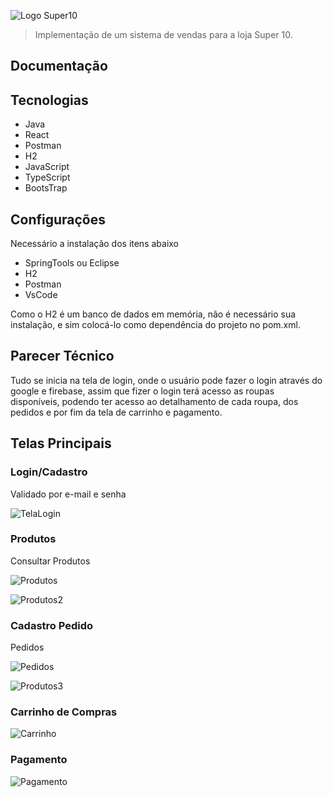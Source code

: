 ![Logo Super10](https://user-images.githubusercontent.com/64825540/174503765-77569338-2c6f-4008-8cde-5f087556e6bd.png)

> Implementação de um sistema de vendas para a loja Super 10.

<h2><strong> Documentação </strong></h2>

<h2> Tecnologias </h2>


  <ul>
    <li> Java </li>
    <li> React </li>
    <li> Postman </li>
    <li> H2 </li>
    <li> JavaScript </li>
    <li> TypeScript </li>
    <li> BootsTrap </li>
  </ul>


<h2> Configurações </h2>
<p>Necessário a instalação dos itens abaixo </p>
<ul>
    <li> SpringTools ou Eclipse </li>
    <li> H2</li>
    <li> Postman </li>
    <li> VsCode </li>
  </ul>
  
Como o H2 é um banco de dados em memória, não é necessário sua instalação, e sim colocá-lo como dependência do projeto no pom.xml.

<h2> Parecer Técnico </h2>

Tudo se inicia na tela de login, onde o usuário pode fazer o login através do google e firebase, assim que fizer o login terá acesso as roupas disponíveis, podendo ter acesso ao detalhamento de cada roupa, dos pedidos e por fim da tela de carrinho e pagamento.

<h2> Telas Principais </h2>

  <h3> Login/Cadastro </h3>

Validado por e-mail e senha

![TelaLogin](https://user-images.githubusercontent.com/64825540/175169969-563f5b0a-1a70-42ef-a303-ffa167250607.jpeg)

  <h3> Produtos </h3>

Consultar Produtos

![Produtos](https://user-images.githubusercontent.com/64825540/175170585-de9429da-c19f-45d1-a701-19bf8c792412.jpeg)

![Produtos2](https://user-images.githubusercontent.com/64825540/175171317-3bbe48e7-275d-4908-a548-bcb95c1d49c0.jpeg)


  <h3> Cadastro Pedido </h3>

Pedidos

![Pedidos](https://user-images.githubusercontent.com/64825540/175172177-c4aa2ee0-dde0-4e0e-a3ef-1edb5f6545f4.jpeg)

![Produtos3](https://user-images.githubusercontent.com/64825540/175379594-92c4d30e-b630-43bf-b1b7-2cfbb9b90bd2.jpeg)

<h3> Carrinho de Compras </h3>

![Carrinho](https://user-images.githubusercontent.com/64825540/175379638-4ff4d5ca-ab41-4177-93ea-5e67f6fb4a2b.jpeg)

<h3> Pagamento </h3>

![Pagamento](https://user-images.githubusercontent.com/64825540/175379631-ebe617a4-365e-4e8d-a1f0-782f8fdea67c.jpeg)


